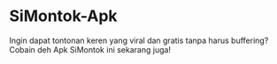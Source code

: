 # SiMontok-Apk
Ingin dapat tontonan keren yang viral dan gratis tanpa harus buffering? Cobain deh Apk SiMontok ini sekarang juga!
